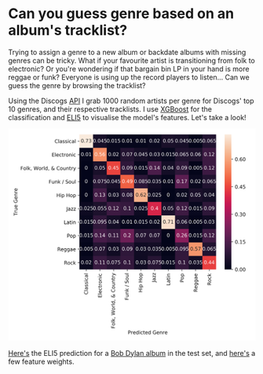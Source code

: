 # Can you guess genre based on an album's tracklist?

Trying to assign a genre to a new album or backdate albums with missing genres can be tricky. What if your favourite artist is transitioning from folk to electronic?  Or you're wondering if that bargain bin LP in your hand is more reggae or funk? Everyone is using up the record players to listen... Can we guess the genre by browsing the tracklist?

Using the Discogs [API](https://www.discogs.com/developers/) I grab 1000 random artists per genre for Discogs' top 10 genres, and their respective tracklists.  I use [XGBoost](https://xgboost.readthedocs.io/en/latest/) for the classification and [ELI5](https://eli5.readthedocs.io/en/latest/) to visualise the model's features.  Let's take a look!

![confusion_matrix](confusion_matrix.png)

[Here's](http://htmlpreview.github.io/?https://github.com/rkhood/discogs/blob/master/eli5_prediction.html) the ELI5 prediction for a [Bob Dylan album](https://www.discogs.com/Bob-Dylan-Bringing-It-All-Back-Home/release/3307333) in the test set, and [here's](http://htmlpreview.github.io/?https://github.com/rkhood/discogs/blob/master/eli5_weights.html) a few feature weights.
